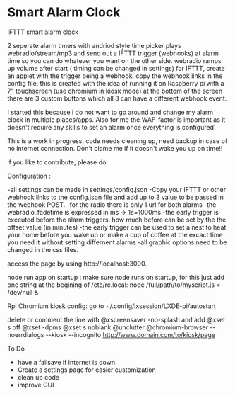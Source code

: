 ﻿# Smart Alarm Clock

IFTTT smart alarm clock 

2 seperate alarm timers with andriod style time picker
plays webradio/stream/mp3 and send out a IFTTT trigger (webhooks) at alarm time so you can do whatever you want on the other side.
webradio ramps up volume after start ( timing can be changed in settings)
for IFTTT, create an applet with the trigger being a webhook. copy the webhook links in the config file.
this is created with the idea of running it on Raspberry pi with a 7" touchscreen (use chromium in kiosk mode)
at the bottom of the screen there are 3 custom buttons which all 3 can have a different webhook event.

I started this because i do not want to go around and change my alarm clock in multiple places/apps.
Also for me the WAF-factor is important as it doesn't require any skills to set an alarm once everything is configured'


This is a work in progress, code needs cleaning up, need backup in case of no internet connection.
Don't blame me if it doesn't wake you up on time!!


if you like to contribute, please do. 


Configuration :

-all settings can be made in settings/config.json
-Copy your IFTTT or other webhook links to the config.json file and add up to 3 value to be passed in the webhook POST.
-for the radio there is only 1 url for both alarms
-the webradio_fadetime is expressed in ms -> 1s=1000ms
-the early trigger is exceuted before the alarm triggers. how much before can be set by the the offset value (in minutes)
-the early trigger can be used to set a nest to heat your home before you wake up or make a cup of coffee at the excact time you need it without setting differnent alarms
-all graphic options need to be changed in the css files.

access the page by using http://localhost:3000.


node run app on startup :
make sure node runs on startup, for this just add one string at the begining of /etc/rc.local:
node /full/path/to/myscript.js < /dev/null &

Rpi Chromium kiosk config:
go to ~/.config/lxsession/LXDE-pi/autostart

delete or comment the line with @xscreensaver -no-splash
and add
@xset s off
@xset -dpms
@xset s noblank
@unclutter
@chromium-browser --noerrdialogs --kiosk --incognito http://www.domain.com/to/kiosk/page


To Do 

- have a failsave if internet is down. 
- Create a settings page for easier customization
- clean up code
- improve GUI 